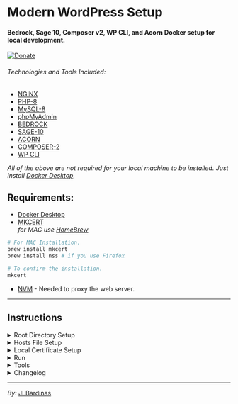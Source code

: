 
# Modern WordPress Setup
#### Bedrock, Sage 10, Composer v2, WP CLI, and Acorn Docker setup for local development.

[![Donate](https://img.shields.io/badge/Donation-green?logo=paypal&label=Paypal)](https://www.paypal.me/johnlitob)

###### Technologies and Tools Included:
* [NGINX](https://www.nginx.com/)
* [PHP-8](https://www.php.net/)
* [MySQL-8](https://www.mysql.com/)
* [phpMyAdmin](https://www.phpmyadmin.net/)
* [BEDROCK](https://roots.io/bedrock/)
* [SAGE-10](https://roots.io/sage/)
* [ACORN](https://roots.io/acorn/)
* [COMPOSER-2](https://getcomposer.org/)
* [WP CLI](https://wp-cli.org/)

_All of the above are not required for your local machine to be installed. Just install [Docker Desktop](https://www.docker.com/products/docker-desktop/)._

## Requirements:
* [Docker Desktop](https://www.docker.com/products/docker-desktop/)
* [MKCERT](https://github.com/FiloSottile/mkcert) </br>
_for MAC use [HomeBrew](https://brew.sh/)_
```bash
# For MAC Installation.
brew install mkcert
brew install nss # if you use Firefox

# To confirm the installation.
mkcert
```

* [NVM](https://github.com/nvm-sh/nvm) - Needed to proxy the web server.

---

## Instructions

<details>
<summary>Root Directory Setup</summary>

+ If you have a [BedRock](https://roots.io/bedrock/) already running then replace the ```./bedrock``` folder inside the project.

#### 1. For Docker and the CLI script.

Copy `.env.example` in the project root to `.env` and edit your preferences.

Example:

```dotenv
IP=127.0.0.1
APP_NAME=myapp
DOMAIN="myapp.local"

DB_HOST=mysql
DB_NAME=template_db
DB_USER=admin
DB_USER_PASSWORD=secret
DB_ROOT_PASSWORD=secret
DB_TABLE_PREFIX=wp_

```

#### 2. WordPress Bedrock

Edit `./bedrock/.env.example` to your needs.

Example:

```dotenv
DB_NAME='template_db'
DB_USER='admin'
DB_PASSWORD='secret'

# Optionally, you can use a data source name (DSN)
# When using a DSN, you can remove the DB_NAME, DB_USER, DB_PASSWORD, and DB_HOST variables
# DATABASE_URL='mysql://database_user:database_password@database_host:database_port/database_name'

# Optional variables
DB_HOST='mysql'
# DB_PREFIX='wp_'

WP_ENV='development'
WP_HOME='{DOMAIN}'
WP_SITEURL="${WP_HOME}/wp"
WP_DEBUG_LOG=/path/to/debug.log

# Generate your keys here: https://roots.io/salts.html
AUTH_KEY='generateme'
SECURE_AUTH_KEY='generateme'
LOGGED_IN_KEY='generateme'
NONCE_KEY='generateme'
AUTH_SALT='generateme'
SECURE_AUTH_SALT='generateme'
LOGGED_IN_SALT='generateme'
NONCE_SALT='generateme'
```

</details>

<details>
<summary>Hosts File Setup</summary>

+ For __(Mac, Linux)__ use the ```nano``` text editor.
```bash
sudo nano /etc/hosts
# Edit the hosts file of your machine to serve local website.

# Enter computer password if prompted.

127.0.0.1 {DOMAIN} www.{DOMAIN}
# Replace the {DOMAIN} same with your own .env DOMAIN key.
# Add the above statement in the very bottom of the hosts file.
```

+
</details>

<details>
<summary>Local Certificate Setup</summary>

+ Create a __```certs```__ folder inside the ```./nginx``` folder then __```cd```__ into it to store the local site certificates.

```bash
mkcert
# Verify that the mkcert is available.
# Usage of mkcert:

#	$ mkcert -install
#	Install the local CA in the system trust store.

#	$ mkcert example.org
#	Generate "example.org.pem" and "example.org-key.pem".

#	$ mkcert example.com myapp.dev localhost 127.0.0.1 ::1
#	Generate "example.com+4.pem" and "example.com+4-key.pem".

#	$ mkcert "*.example.it"
#	Generate "_wildcard.example.it.pem" and "_wildcard.example.it-key.pem".

#	$ mkcert -uninstall
#	Uninstall the local CA (but do not delete it).


mkcert {DOMAIN}
# Replace the {DOMAIN} same with your own .env DOMAIN key.

# If the generation is successfull then 2 *.pem file will be present now.

````

+ Using the __./nginx/default-example.conf__ create a __```./nginx/default.conf```__ file and populate the necessary fields. Replace __```{DOMAIN}```__ to your own domain name.

</details>

<details>
 <summary>Run</summary>

```shell
docker-compose up
```

Docker Compose will now start all the services for you:

```shell
Starting myapp-mysql    ... done
Starting myapp-composer ... done
Starting myapp-phpmyadmin ... done
Starting myapp-wordpress  ... done
Starting myapp-nginx      ... done
Starting myapp-mailhog    ... done
```

🚀 Open [https://myapp.local](https://myapp.local) in your browser

## PhpMyAdmin

PhpMyAdmin comes installed as a service in docker-compose.

🚀 Open [http://127.0.0.1:8082/](http://127.0.0.1:8082/) in your browser

</details>

<details>
 <summary>Tools</summary>

### Update WordPress Core and Composer packages (plugins/themes)

```shell
docker-compose run composer update
```

#### Use WP-CLI

```shell
docker exec -it myapp-wordpress bash
```

Login to the container

```shell
wp search-replace https://olddomain.com https://newdomain.com --allow-root
```

Run a wp-cli command

> You can use this command first after you've installed WordPress using Composer as the example above.

### Update plugins and themes from wp-admin?

You can, but I recommend to use Composer for this only. But to enable this edit `./src/config/environments/development.php` (for example to use it in Dev)

```shell
Config::define('DISALLOW_FILE_EDIT', false);
Config::define('DISALLOW_FILE_MODS', false);
```

### Useful Docker Commands

When making changes to the Dockerfile, use:

```bash
docker-compose up -d --force-recreate --build
```

Login to the docker container

```shell
docker exec -it myapp-wordpress bash
```

Stop

```shell
docker-compose stop
```

Down (stop and remove)

```shell
docker-compose down
```

Cleanup

```shell
docker-compose rm -v
```

Recreate

```shell
docker-compose up -d --force-recreate
```

Rebuild docker container when Dockerfile has changed

```shell
docker-compose up -d --force-recreate --build
```
</details>

<details>
<summary>Changelog</summary>

#### 2023-01-06
- Include and setup the phpmyadmin container linked to mysql container.

#### 2023-01-05
- Add a volume from nginx/logs (container) to ./nginx(host) directory.

</details>

----

_By:_ [JLBardinas](https://www.jlbardinas.com)
